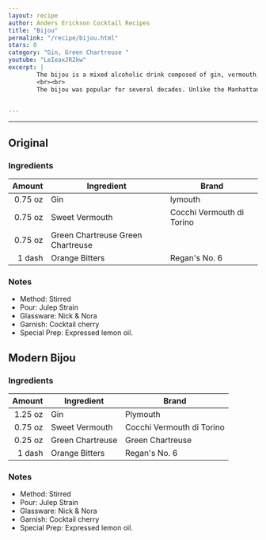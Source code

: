 ```yaml
---
layout: recipe
author: Anders Erickson Cocktail Recipes
title: "Bijou"
permalink: "/recipe/bijou.html"
stars: 0
category: "Gin, Green Chartreuse "
youtube: "LeIeaxJR2kw"
excerpt: |
        The bijou is a mixed alcoholic drink composed of gin, vermouth, and chartreuse. This cocktail was invented by Harry Johnson, "the father of professional bartending", who called it bijou because it combined the colors of three jewels, gin for diamond, vermouth for ruby, and chartreuse for emerald. An original-style bijou is made stirred with ice as Johnson's 1900 New and Improved Bartender Manual states "mix well with a spoon and serve." This recipe is also one of the oldest in the manual, dating back to the 1890s.
        <br><br>
        The bijou was popular for several decades. Unlike the Manhattan and the martini, however, the bijou disappeared after Prohibition. It was rediscovered by "the King of Cocktails" Dale DeGroff in the 1980s, when he stumbled upon the recipe in Johnson's book. While the original cocktail had equal parts of the three ingredients, DeGroff tripled the ratio of gin to vermouth and chartreuse to soften the taste profile. Eventually, his recipe became the standard.


---
```

---

## Original

### Ingredients

| Amount  | Ingredient                            | Brand                     |
| ------: | --------------------------------- | ------------------------- |
| 0.75 oz | Gin                               | lymouth                   |
| 0.75 oz | Sweet Vermouth                    | Cocchi Vermouth di Torino |
| 0.75 oz | Green Chartreuse Green Chartreuse |
|  1 dash | Orange Bitters                    | Regan's No. 6             |

### Notes

- Method: Stirred
- Pour: Julep Strain
- Glassware: Nick & Nora
- Garnish: Cocktail cherry
- Special Prep: Expressed lemon oil.

## Modern Bijou

### Ingredients

| Amount  | Ingredient           | Brand                     |
| ------: | ---------------- | ------------------------- |
| 1.25 oz | Gin              | Plymouth                  |
| 0.75 oz | Sweet Vermouth   | Cocchi Vermouth di Torino |
| 0.25 oz | Green Chartreuse | Green Chartreuse          |
|  1 dash | Orange Bitters   | Regan's No. 6             |

### Notes

- Method: Stirred
- Pour: Julep Strain
- Glassware: Nick & Nora
- Garnish: Cocktail cherry
- Special Prep: Expressed lemon oil.
